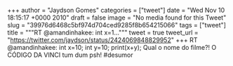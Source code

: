 
+++
author = "Jaydson Gomes"
categories = ["tweet"]
date = "Wed Nov 10 18:15:17 +0000 2010"
draft = false
image = "No media found for this Tweet"
slug = "39976d6468c5bf974d704ced9285f8b654215066"
tags = ["tweet"]
title = """RT @amandinhakee: int x=1..."""
tweet = true
tweet_url = "https://twitter.com/jaydson/status/2424069848829952"
+++
RT @amandinhakee: int x=10; int y=10; print(x+y); Qual o nome do filme?! O CÓDIGO DA VINCI tum dum psh! #desumor
